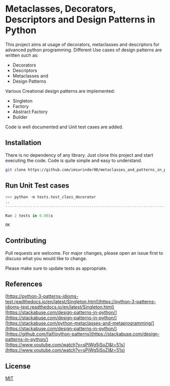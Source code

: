 # Metaclasses, Decorators, Descriptors and Design Patterns in Python

This project aims at usage of decorators, metaclasses and descriptors for advanced python programming. Different Use cases of design patterns are written such as:
- Decorators
- Descriptors
- Metaclasses and
- Design Patterns

Various Creational design patterns are implemented:
- Singleton
- Factory
- Abstract Factory
- Builder

Code is well documented and Unit test cases are added.

## Installation

There is no dependency of any library. Just clone this project and start executing the code. Code is quite simple and easy to understand.

```bash
git clone https://github.com/imsurinder90/metaclasses_and_patterns_in_python.git
```

## Run Unit Test cases

```python
>>> python -m tests.test_class_decorator
..
----------------------------------------------------------------------

Ran 2 tests in 0.001s

OK
```

## Contributing
Pull requests are welcome. For major changes, please open an issue first to discuss what you would like to change.

Please make sure to update tests as appropriate.

## References
[https://python-3-patterns-idioms-test.readthedocs.io/en/latest/Singleton.html](https://python-3-patterns-idioms-test.readthedocs.io/en/latest/Singleton.html)                             
[https://stackabuse.com/design-patterns-in-python/](https://stackabuse.com/design-patterns-in-python/)        
[https://stackabuse.com/python-metaclasses-and-metaprogramming/](https://stackabuse.com/design-patterns-in-python/)        
[https://github.com/faif/python-patterns](https://stackabuse.com/design-patterns-in-python/)        
[https://www.youtube.com/watch?v=sPiWg5jSoZI&t=51s](https://www.youtube.com/watch?v=sPiWg5jSoZI&t=51s)


## License
[MIT](https://choosealicense.com/licenses/mit/)